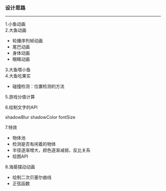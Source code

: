 
### 设计思路
---
 
 1.小鱼动画 <br/>
 2.大鱼动画

* 轮播序列帧动画
* 尾巴动画
* 身体动画
* 眼睛动画

3.大鱼喂小鱼 <br/>
4.大鱼吃果实 <br/>

* 碰撞检测：位置检测的方法

5.游戏分值计算

6.绘制文字的API

shadowBlur
shadowColor
fontSize

7.特效

* 物体池
* 检测是否有闲着的物体
* 半径逐渐增大，颜色逐渐减弱，反比关系
* 绘图API

8.海葵摆动动画

* 绘制二次贝塞尔曲线
* 正弦函数